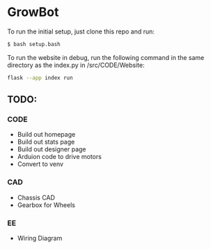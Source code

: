# GrowBot

To run the initial setup, just clone this repo and run:
``` bash
$ bash setup.bash
```

To run the website in debug, run the following command in the same directory as the index.py in /src/CODE/Website:
```bash
flask --app index run
```

## TODO:

### CODE
- Build out homepage
- Build out stats page
- Build out designer page
- Arduion code to drive motors
- Convert to venv

### CAD
- Chassis CAD
- Gearbox for Wheels

### EE
- Wiring Diagram
